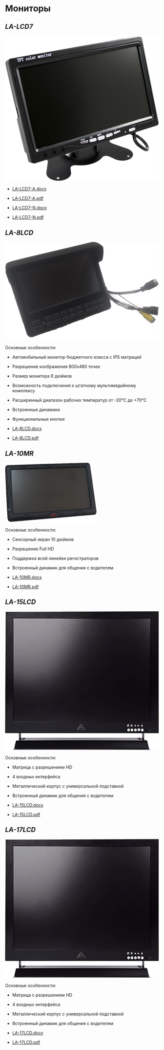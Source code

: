 # Мониторы



## *LA-LCD7*

![7LCD](../../img/7LCD.png ':size=400x399') 

* [LA-LCD7-A.docx](passports\Несогласованные\Мониторы\LA-LCD7-A.docx ':ignore')

* [LA-LCD7-A.pdf](passports\Несогласованные\Мониторы\LA-LCD7-A.pdf ':ignore')

* [LA-LCD7-N.docx](passports\Несогласованные\Мониторы\LA-LCD7-N.docx ':ignore')

* [LA-LCD7-N.pdf](passports\Несогласованные\Мониторы\LA-LCD7-N.pdf ':ignore')

## *LA-8LCD*

![](../../img/LA-8LCD-first-cut-cutout-.png ':size=400x292')

Основные особенности:

* Автомобильный монитор бюджетного класса с IPS матрицей
* Разрешение изображения 800x480 точек
* Размер монитора 8 дюймов
* Возможность подключения к штатному мультимедийному комплексу
* Расширенный диапазон рабочих температур от -20°С до +70°С
* Встроенные динамики
* Функциональные кнопки

* [LA-8LCD.docx](passports\Несогласованные\Мониторы\LA-8LCD.docx ':ignore')

* [LA-8LCD.pdf](passports\Несогласованные\Мониторы\LA-8LCD.pdf ':ignore')
  
## *LA-10MR*

![](../../img/LCD-cutout.png)

Основные особенности:

* Сенсорный экран 10 дюймов
* Разрешение Full HD
* Поддержка всей линейки регистраторов
* Встроенный динамик для общения с водителем

* [LA-10MR.docx](passports\Несогласованные\Мониторы\LA-10MR.docx ':ignore')

* [LA-10MR.pdf](passports\Несогласованные\Мониторы\LA-10MR.pdf ':ignore')

## *LA-15LCD*

![](../../img/mon_m1.png ':size=450x450')

Основные особенности:

* Матрица с разрешением HD
* 4 входных интерфейса
* Металлический корпус с универсальной подставкой
* Встроенный динамик для общения с водителем

* [LA-15LCD.docx](passports\Несогласованные\Мониторы\LA-15LCD.docx ':ignore')

* [LA-15LCD.pdf](passports\Несогласованные\Мониторы\LA-15LCD.pdf ':ignore')

## *LA-17LCD*

![](../../img/mon_m1.png ':size=500x500')

Основные особенности:

* Матрица с разрешением HD
* 4 входных интерфейса
* Металлический корпус с универсальной подставкой
* Встроенный динамик для общения с водителем
  
* [LA-17LCD.docx](passports\Несогласованные\Мониторы\LA-17LCD.docx ':ignore')

* [LA-17LCD.pdf](passports\Несогласованные\Мониторы\LA-17LCD.pdf ':ignore')